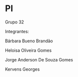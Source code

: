 # PI

Grupo 32

Integrantes:

Bárbara Bueno Brandão

Heloisa Oliveira Gomes

Jorge Anderson De Souza Gomes

Kervens Georges
